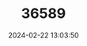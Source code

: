---
title: "36589"
category: "Albizia pistaciifolia"
draft: false
date: 2024-02-22 13:03:50
languages:
  Spanish; Castilian: ["Guayacán Cenega", "Guayacán Chaparro", "Guayacán Hobo", "Jaroncillo", "Nance", "Tinto De Bajos", "Cieneguero"]
---